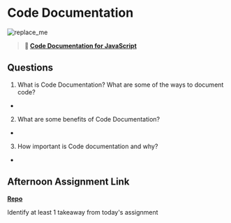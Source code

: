 # Code Documentation

![replace_me](https://codeworks.blob.core.windows.net/public/assets/img/illustrations/placeholder.svg)

> **📖 [Code Documentation for JavaScript](https://codeworksacademy.com/fs-student-guide/resources/wk7/02-JSDocs)**

## Questions

1. What is Code Documentation? What are some of the ways to document code?
- 
2. What are some benefits of Code Documentation?
- 
3. How important is Code documentation and why?
- 
## Afternoon Assignment Link

**[Repo](https://github.com/JonahWood/Tower)**

Identify at least 1 takeaway from today's assignment
